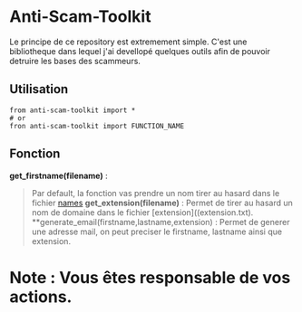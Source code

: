 # Anti-Scam-Toolkit

Le principe de ce repository est extremement simple. C'est une bibliotheque dans lequel j'ai devellopé quelques outils afin de pouvoir detruire les bases des scammeurs.

## Utilisation 

``` 
from anti-scam-toolkit import *
# or 
fron anti-scam-toolkit import FUNCTION_NAME
```

## Fonction

**get_firstname(filename)** : 
> Par default, la fonction vas prendre un nom tirer au hasard dans le fichier [names](names.txt)
**get_extension(filename)** : 
> Permet de tirer au hasard un nom de domaine dans le fichier [extension]((extension.txt). 
**generate_email(firstname,lastname,extension) :
> Permet de generer une adresse mail, on peut preciser le firstname, lastname ainsi que extension.



# Note : Vous êtes responsable de vos actions.
